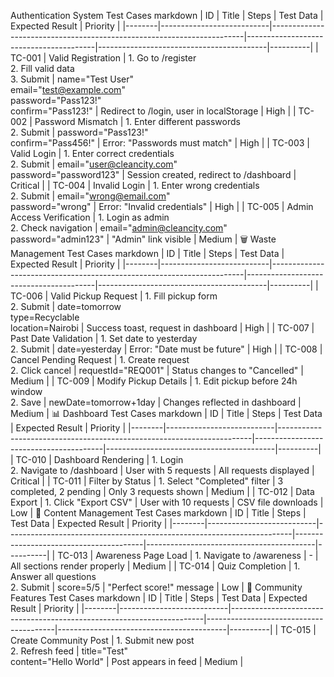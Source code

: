  Authentication System Test Cases
markdown
| ID     | Title                     | Steps                                                                 | Test Data                              | Expected Result                          | Priority |
|--------|---------------------------|-----------------------------------------------------------------------|----------------------------------------|------------------------------------------|----------|
| TC-001 | Valid Registration        | 1. Go to /register<br>2. Fill valid data<br>3. Submit                 | name="Test User"<br>email="test@example.com"<br>password="Pass123!"<br>confirm="Pass123!" | Redirect to /login, user in localStorage | High     |
| TC-002 | Password Mismatch         | 1. Enter different passwords<br>2. Submit                             | password="Pass123!"<br>confirm="Pass456!" | Error: "Passwords must match"            | High     |
| TC-003 | Valid Login               | 1. Enter correct credentials<br>2. Submit                             | email="user@cleancity.com"<br>password="password123" | Session created, redirect to /dashboard  | Critical |
| TC-004 | Invalid Login             | 1. Enter wrong credentials<br>2. Submit                               | email="wrong@email.com"<br>password="wrong" | Error: "Invalid credentials"             | High     |
| TC-005 | Admin Access Verification | 1. Login as admin<br>2. Check navigation                             | email="admin@cleancity.com"<br>password="admin123" | "Admin" link visible                     | Medium   |
🗑️ Waste Management Test Cases
markdown
| ID     | Title                     | Steps                                                                 | Test Data                              | Expected Result                          | Priority |
|--------|---------------------------|-----------------------------------------------------------------------|----------------------------------------|------------------------------------------|----------|
| TC-006 | Valid Pickup Request      | 1. Fill pickup form<br>2. Submit                                     | date=tomorrow<br>type=Recyclable<br>location=Nairobi | Success toast, request in dashboard      | High     |
| TC-007 | Past Date Validation      | 1. Set date to yesterday<br>2. Submit                                | date=yesterday                         | Error: "Date must be future"             | High     |
| TC-008 | Cancel Pending Request    | 1. Create request<br>2. Click cancel                                 | requestId="REQ001"                     | Status changes to "Cancelled"             | Medium   |
| TC-009 | Modify Pickup Details     | 1. Edit pickup before 24h window<br>2. Save                          | newDate=tomorrow+1day                  | Changes reflected in dashboard            | Medium   |
📊 Dashboard Test Cases
markdown
| ID     | Title                     | Steps                                                                 | Test Data                              | Expected Result                          | Priority |
|--------|---------------------------|-----------------------------------------------------------------------|----------------------------------------|------------------------------------------|----------|
| TC-010 | Dashboard Rendering       | 1. Login<br>2. Navigate to /dashboard                                | User with 5 requests                   | All requests displayed                   | Critical |
| TC-011 | Filter by Status          | 1. Select "Completed" filter                                         | 3 completed, 2 pending                 | Only 3 requests shown                    | Medium   |
| TC-012 | Data Export               | 1. Click "Export CSV"                                                | User with 10 requests                  | CSV file downloads                       | Low      |
📝 Content Management Test Cases
markdown
| ID     | Title                     | Steps                                                                 | Test Data                              | Expected Result                          | Priority |
|--------|---------------------------|-----------------------------------------------------------------------|----------------------------------------|------------------------------------------|----------|
| TC-013 | Awareness Page Load       | 1. Navigate to /awareness                                            | -                                      | All sections render properly             | Medium   |
| TC-014 | Quiz Completion           | 1. Answer all questions<br>2. Submit                                 | score=5/5                              | "Perfect score!" message                 | Low      |
👥 Community Features Test Cases
markdown
| ID     | Title                     | Steps                                                                 | Test Data                              | Expected Result                          | Priority |
|--------|---------------------------|-----------------------------------------------------------------------|----------------------------------------|------------------------------------------|----------|
| TC-015 | Create Community Post     | 1. Submit new post<br>2. Refresh feed                                | title="Test"<br>content="Hello World"  | Post appears in feed                     | Medium   |

